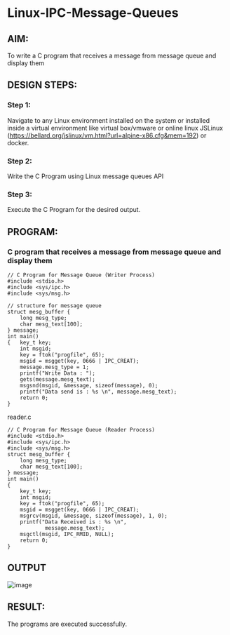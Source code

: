 # Linux-IPC-Message-Queues


## AIM:
To write a C program that receives a message from message queue and display them

## DESIGN STEPS:

### Step 1:

Navigate to any Linux environment installed on the system or installed inside a virtual environment like virtual box/vmware or online linux JSLinux (https://bellard.org/jslinux/vm.html?url=alpine-x86.cfg&mem=192) or docker.

### Step 2:

Write the C Program using Linux message queues API 

### Step 3:

Execute the C Program for the desired output. 

## PROGRAM:
### C program that receives a message from message queue and display them
~~~
// C Program for Message Queue (Writer Process) 
#include <stdio.h> 
#include <sys/ipc.h> 
#include <sys/msg.h> 

// structure for message queue 
struct mesg_buffer { 
	long mesg_type; 
	char mesg_text[100]; 
} message; 
int main() 
{ 	key_t key; 
	int msgid;
	key = ftok("progfile", 65); 
	msgid = msgget(key, 0666 | IPC_CREAT); 
	message.mesg_type = 1; 
	printf("Write Data : "); 
	gets(message.mesg_text); 
	msgsnd(msgid, &message, sizeof(message), 0); 
	printf("Data send is : %s \n", message.mesg_text); 
	return 0; 
}
~~~
reader.c
~~~
// C Program for Message Queue (Reader Process)
#include <stdio.h>
#include <sys/ipc.h>
#include <sys/msg.h>
struct mesg_buffer {
	long mesg_type;
	char mesg_text[100];
} message;
int main()
{
	key_t key;
	int msgid;
	key = ftok("progfile", 65);
	msgid = msgget(key, 0666 | IPC_CREAT);
	msgrcv(msgid, &message, sizeof(message), 1, 0);
	printf("Data Received is : %s \n",
			message.mesg_text);
	msgctl(msgid, IPC_RMID, NULL);
	return 0;
}
~~~

## OUTPUT
![image](https://github.com/user-attachments/assets/67d70ed5-0791-4a49-836d-79eea6b8ceda)



## RESULT:
The programs are executed successfully.
